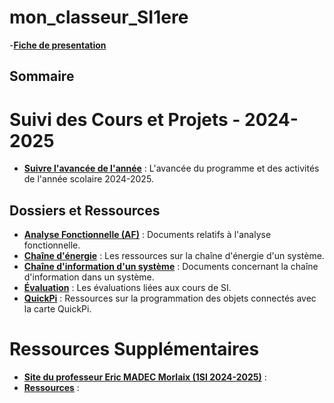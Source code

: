 # mon_classeur_SI1ere

-**[Fiche de presentation](https://github.com/Capaure/mon_classeur_SI1ere/blob/main/Documents%20/2024-2025/Fiche.md)**

## Sommaire


# Suivi des Cours et Projets - 2024-2025

- **[Suivre l'avancée de l'année](./2024-2025.md)** : L'avancée du programme et des activités de l'année scolaire 2024-2025.

## Dossiers et Ressources
- **[Analyse Fonctionnelle (AF)](https://github.com/Capaure/mon_classeur_SI1ere/tree/main/Documents%20/%20Activit%C3%A9s%20de%20cours/AF)** : Documents relatifs à l'analyse fonctionnelle.
- **[Chaîne d'énergie](https://github.com/Capaure/mon_classeur_SI1ere/tree/main/Documents%20/%20Activit%C3%A9s%20de%20cours/Chaine%20d'energie)** : Les ressources sur la chaîne d'énergie d'un système.
- **[Chaîne d'information d'un système](https://github.com/Capaure/mon_classeur_SI1ere/tree/main/Documents%20/%20Activit%C3%A9s%20de%20cours/Chaine%20d'information%20d'un%20syst%C3%A8me)** : Documents concernant la chaîne d'information dans un système.
- **[Évaluation](https://github.com/Capaure/mon_classeur_SI1ere/tree/main/Documents%20/%20Activit%C3%A9s%20de%20cours/Evaluation)** : Les évaluations liées aux cours de SI.
- **[QuickPi](https://github.com/Capaure/mon_classeur_SI1ere/tree/main/Documents%20/%20Activit%C3%A9s%20de%20cours/QuickPi)** : Ressources sur la programmation des objets connectés avec la carte QuickPi.


# Ressources Supplémentaires

- **[Site du professeur Eric MADEC Morlaix (1SI 2024-2025)](https://ericecmorlaix.github.io/1SI_2024-2025/#__tabbed_7_1)** :
- **[Ressources](https://ericecmorlaix.github.io/1SI_2024-2025/ressources/)** :

